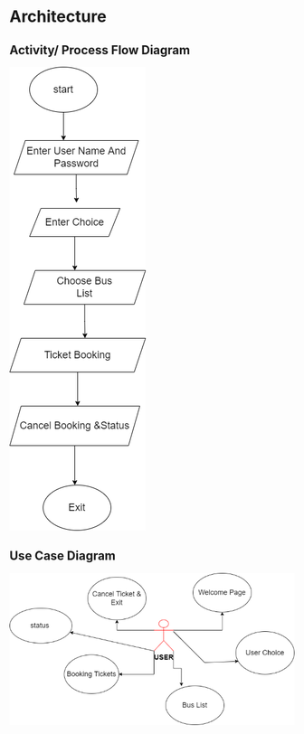 # Architecture

## Activity/ Process Flow Diagram
![alt text](https://github.com/Naresh17025/M1_Bus_reservation_system/blob/main/2_Architecture/Flow%20Chart.drawio.png)

## Use Case Diagram
![alt text](https://github.com/Naresh17025/M1_Bus_reservation_system/blob/main/2_Architecture/Use%20Case%20Diagram.drawio.png)

